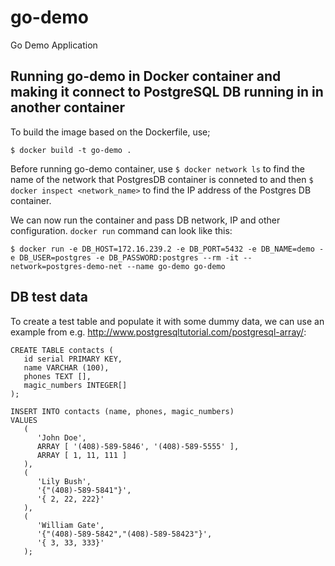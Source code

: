 # go-demo
Go Demo Application

## Running go-demo in Docker container and making it connect to PostgreSQL DB running in in another container


To build the image based on the Dockerfile, use;
```
$ docker build -t go-demo .
```

Before running go-demo container, use `$ docker network ls` to find the name of the network that PostgresDB container is conneted to and then `$ docker inspect <network_name>` to find the IP address of the Postgres DB container.

We can now run the container and pass DB network, IP and other configuration. `docker run` command can look like this:
```
$ docker run -e DB_HOST=172.16.239.2 -e DB_PORT=5432 -e DB_NAME=demo -e DB_USER=postgres -e DB_PASSWORD:postgres --rm -it --network=postgres-demo-net --name go-demo go-demo
```

## DB test data

To create a test table and populate it with some dummy data, we can use an example from e.g. http://www.postgresqltutorial.com/postgresql-array/:
```
CREATE TABLE contacts (
   id serial PRIMARY KEY,
   name VARCHAR (100),
   phones TEXT [],
   magic_numbers INTEGER[]
);

INSERT INTO contacts (name, phones, magic_numbers)
VALUES
   (
      'John Doe',
      ARRAY [ '(408)-589-5846', '(408)-589-5555' ],
      ARRAY [ 1, 11, 111 ]
   ),
   (
      'Lily Bush',
      '{"(408)-589-5841"}',
      '{ 2, 22, 222}'
   ),
   (
      'William Gate',
      '{"(408)-589-5842","(408)-589-58423"}',
      '{ 3, 33, 333}'
   );
```
